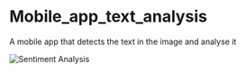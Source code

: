 # Mobile_app_text_analysis
A mobile app that detects the text in the image and analyse it

![Sentiment Analysis](https://mk0ecommercefas531pc.kinstacdn.com/wp-content/uploads/2019/12/sentiment-analysis.png)
